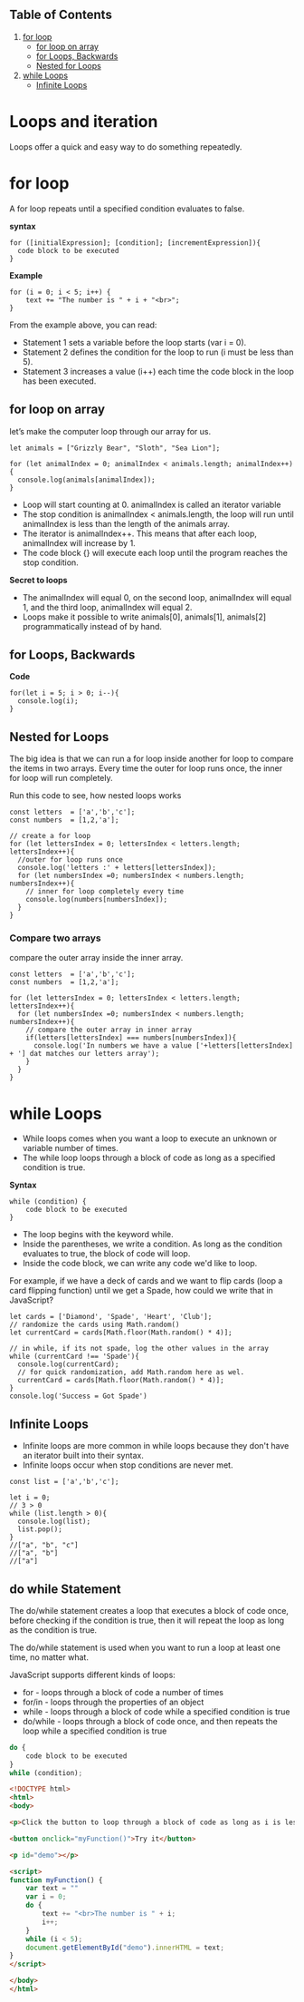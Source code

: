 ## Table of Contents
1. [for loop](##for-loop)
    - [for loop on array](#for-loop-on-array)
    - [for Loops, Backwards](#for-loops-backwards)
    - [Nested for Loops](#nested-for-loops)
2. [while Loops](#while-loops)
    - [Infinite Loops](#infinite-loops)


# Loops and iteration
Loops offer a quick and easy way to do something repeatedly.

# for loop 
A for loop repeats until a specified condition evaluates to false.

**syntax** 
```
for ([initialExpression]; [condition]; [incrementExpression]){
  code block to be executed
}  
```
**Example**
```
for (i = 0; i < 5; i++) {
    text += "The number is " + i + "<br>";
}
```
From the example above, you can read:

- Statement 1 sets a variable before the loop starts (var i = 0).
- Statement 2 defines the condition for the loop to run (i must be less than 5).
- Statement 3 increases a value (i++) each time the code block in the loop has been executed.

## for loop on array
let’s make the computer loop through our array for us.
```
let animals = ["Grizzly Bear", "Sloth", "Sea Lion"];

for (let animalIndex = 0; animalIndex < animals.length; animalIndex++) {
  console.log(animals[animalIndex]);
}
```
- Loop will start counting at 0. animalIndex is called an iterator variable
- The stop condition is animalIndex < animals.length,  the loop will run until animalIndex is less than the length of the animals array. 
- The iterator is animalIndex++. This means that after each loop, animalIndex will increase by 1.
- The code block {} will execute each loop until the program reaches the stop condition.

**Secret to loops**
- The animalIndex will equal 0, on the second loop, animalIndex will equal 1, and the third loop, animalIndex will equal 2.
- Loops make it possible to write animals[0], animals[1], animals[2] programmatically instead of by hand.

## for Loops, Backwards
**Code**
```
for(let i = 5; i > 0; i--){
  console.log(i);
}
```
## Nested for Loops
The big idea is that we can run a for loop inside another for loop to compare the items in two arrays.
Every time the outer for loop runs once, the inner for loop will run completely.

Run this code to see, how nested loops works
```
const letters  = ['a','b','c'];
const numbers  = [1,2,'a'];

// create a for loop
for (let lettersIndex = 0; lettersIndex < letters.length; lettersIndex++){
  //outer for loop runs once
  console.log('letters :' + letters[lettersIndex]);
  for (let numbersIndex =0; numbersIndex < numbers.length; numbersIndex++){
    // inner for loop completely every time
    console.log(numbers[numbersIndex]);
  }
}
```
### Compare two arrays 
compare the outer array inside the inner array.
```
const letters  = ['a','b','c'];
const numbers  = [1,2,'a'];

for (let lettersIndex = 0; lettersIndex < letters.length; lettersIndex++){
  for (let numbersIndex =0; numbersIndex < numbers.length; numbersIndex++){
    // compare the outer array in inner array
    if(letters[lettersIndex] === numbers[numbersIndex]){
      console.log('In numbers we have a value ['+letters[lettersIndex] + '] dat matches our letters array');
    }
  }
}
```

# while Loops
- While loops comes when you want a loop to execute an unknown or variable number of times.
- The while loop loops through a block of code as long as a specified condition is true.

**Syntax**
```
while (condition) {
    code block to be executed
}
```
- The loop begins with the keyword while.
- Inside the parentheses, we write a condition. As long as the condition evaluates to true, the block of code will loop.
- Inside the code block, we can write any code we'd like to loop.

For example, if we have a deck of cards and we want to flip cards (loop a card flipping function) until we get a Spade, how could we write that in JavaScript?

```
let cards = ['Diamond', 'Spade', 'Heart', 'Club'];
// randomize the cards using Math.random()
let currentCard = cards[Math.floor(Math.random() * 4)];

// in while, if its not spade, log the other values in the array
while (currentCard !== 'Spade'){
  console.log(currentCard);
  // for quick randomization, add Math.random here as wel.
  currentCard = cards[Math.floor(Math.random() * 4)];
}
console.log('Success = Got Spade')
```

## Infinite Loops
* Infinite loops are more common in while loops because they don't have an iterator built into their syntax. 
* Infinite loops occur when stop conditions are never met.
```
const list = ['a','b','c'];

let i = 0;
// 3 > 0
while (list.length > 0){
  console.log(list);
  list.pop();
}
//["a", "b", "c"]
//["a", "b"]
//["a"]
```

## do while Statement
The do/while statement creates a loop that executes a block of code once, before checking if the condition is true, then it will repeat the loop as long as the condition is true.

The do/while statement is used when you want to run a loop at least one time, no matter what.

JavaScript supports different kinds of loops:

- for - loops through a block of code a number of times
- for/in - loops through the properties of an object
- while - loops through a block of code while a specified condition is true
- do/while - loops through a block of code once, and then repeats the loop while a specified condition is true

```javascript
do {
    code block to be executed
}
while (condition);
```
```html
<!DOCTYPE html>
<html>
<body>

<p>Click the button to loop through a block of code as long as i is less than 5.</p>

<button onclick="myFunction()">Try it</button>

<p id="demo"></p>

<script>
function myFunction() {
    var text = ""
    var i = 0;
    do {
        text += "<br>The number is " + i;
        i++;
    }
    while (i < 5);
    document.getElementById("demo").innerHTML = text;
}
</script>

</body>
</html>
```

